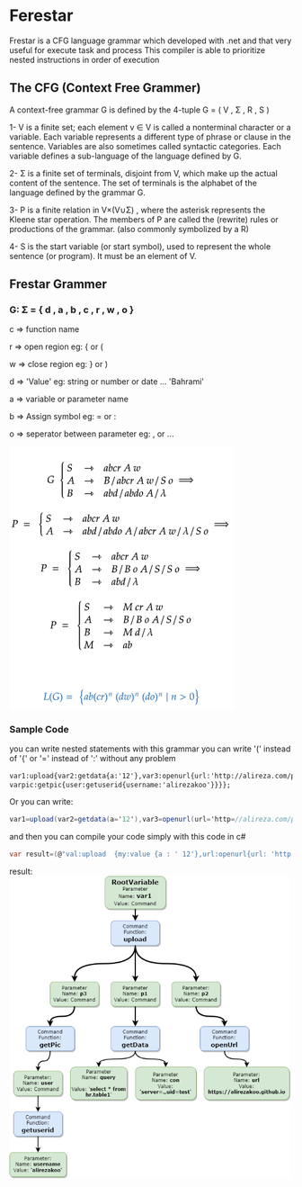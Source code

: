 # Ferestar
Frestar is a CFG language grammar which developed with .net and that very useful for execute task and process
This compiler is able to prioritize nested instructions in order of execution

## The CFG (Context Free Grammer)

A context-free grammar G is defined by the 4-tuple 
G = ( V , Σ , R , S )

1- V is a finite set; each element v ∈ V is called a nonterminal character or a variable. Each variable represents a different type of phrase or clause in the sentence. Variables are also sometimes called syntactic categories. Each variable defines a sub-language of the language defined by G.

2- Σ is a finite set of terminals, disjoint from V, which make up the actual content of the sentence. The set of terminals is the alphabet of the language defined by the grammar G.

3- P is a finite relation in V×(V∪Σ) , where the asterisk represents the Kleene star operation. The members of P are called the (rewrite) rules or productions of the grammar. (also commonly symbolized by a R)

4- S is the start variable (or start symbol), used to represent the whole sentence (or program). It must be an element of V.



## Frestar Grammer
### G: Σ = { d , a , b , c , r , w , o }

c => function name

r => open region eg: { or (

w => close region eg: } or )

d => 'Value'  eg: string or number or date ... 'Bahrami'

a => variable or parameter name

b => Assign symbol  eg: = or :

o => seperator between parameter eg: , or ...

<img src="https://github.com/alirezakoo/FerestarGrammer/blob/master/grammer_image_small.png"  width="400">

### Sample Code

you can write nested statements with this grammar
you can write '(' instead of '{' or '=' instead of ':' without any problem
```
var1:upload{var2:getdata{a:'12'},var3:openurl{url:'http://alireza.com/pp', varpic:getpic{user:getuserid{username:'alirezakoo'}}}};
```
Or you can write:
```c#
var1=upload(var2=getdata(a='12'),var3=openurl(url='http=//alireza.com/pp', varpic=getpic(user=getuserid(username='alirezakoo'))));
```
and then you can compile your code simply with this code in c#
```C#
var result=(@"val:upload  {my:value {a : ' 12'},url:openurl{url: 'http://alireza.com/pp', pic:getpic{user:getuserid{username:'alirezakoo' }}} };").FrestarCompile();
```
result:
<img src="https://github.com/alirezakoo/FerestarGrammer/blob/master/frestar.drawio.png"  width="500">
